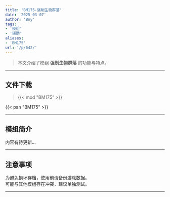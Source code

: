 ```yaml
---
title: 'BM175-强制生物群落'
date: '2025-03-07'
author: 'Bny'
tags:
- '模组'
- '辅助'
aliases:
- 'BM175'
url: '/p/642/'
---
```


> 本文介绍了模组 **强制生物群落** 的功能与特点。

---

## 文件下载  

> {{< mod "BM175" >}}  

{{< pan "BM175" >}}  

---

## 模组简介

>  
内容有待更新...  

---

## 注意事项

>  
为避免损坏存档，使用前请备份游戏数据。  
可能与其他模组存在冲突，建议单独测试。  

---

